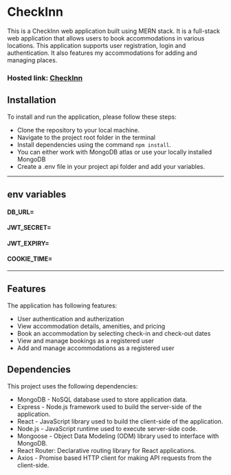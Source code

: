 # CheckInn

This is a CheckInn web application built using MERN stack. It is a full-stack web application that allows users to book accommodations in various locations. This application supports user registration, login and authentication. It also features my accommodations for adding and managing places.

### Hosted link: [CheckInn](https://check-inn-seven.vercel.app/)

## Installation

To install and run the application, please follow these steps:

- Clone the repository to your local machine.
- Navigate to the project root folder in the terminal
- Install dependencies using the command `npm install`.
- You can either work with MongoDB atlas or use your locally installed MongoDB
- Create a .env file in your project api folder and add your variables.

---

## env variables

#### DB_URL=

#### JWT_SECRET=

#### JWT_EXPIRY=

#### COOKIE_TIME=

---

## Features

The application has following features:

- User authentication and autherization
- View accommodation details, amenities, and pricing
- Book an accommodation by selecting check-in and check-out dates
- View and manage bookings as a registered user
- Add and manage accommodations as a registered user

## Dependencies

This project uses the following dependencies:

- MongoDB - NoSQL database used to store application data.
- Express - Node.js framework used to build the server-side of the application.
- React - JavaScript library used to build the client-side of the application.
- Node.js - JavaScript runtime used to execute server-side code.
- Mongoose - Object Data Modeling (ODM) library used to interface with MongoDB.
- React Router: Declarative routing library for React applications.
- Axios - Promise based HTTP client for making API requests from the client-side.
